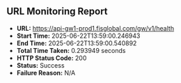 ## URL Monitoring Report

- **URL:** https://api-gw1-prod1.fisglobal.com/gw/v1/health
- **Start Time:** 2025-06-22T13:59:00.246943
- **End Time:** 2025-06-22T13:59:00.540892
- **Total Time Taken:** 0.293949 seconds
- **HTTP Status Code:** 200
- **Status:** Success
- **Failure Reason:** N/A
